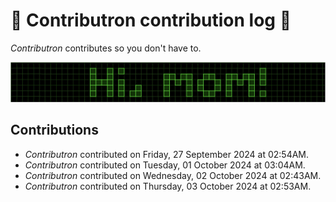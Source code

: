 # 🤖 Contributron contribution log 🤖

*Contributron* contributes so you don't have to.

![Hi, mom!](./hi-mom.png)

## Contributions

* *Contributron* contributed on Friday, 27 September 2024 at 02:54AM.
* *Contributron* contributed on Tuesday, 01 October 2024 at 03:04AM.
* *Contributron* contributed on Wednesday, 02 October 2024 at 02:43AM.
* *Contributron* contributed on Thursday, 03 October 2024 at 02:53AM.